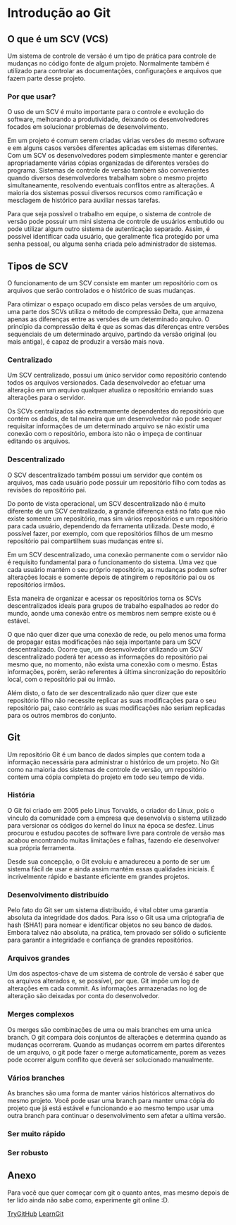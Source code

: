 # Introdução ao Git

## O que é um SCV (VCS)

Um sistema de controle de versão é um tipo de prática para controle de mudanças no código fonte de algum projeto. Normalmente também é utilizado para controlar as documentações, configurações e arquivos que fazem parte desse projeto.


### Por que usar?

O uso de um SCV é muito importante para o controle e evolução do software, melhorando a produtividade, deixando os desenvolvedores focados em solucionar problemas de desenvolvimento.

Em um projeto é comum serem criadas várias versões do mesmo software e em alguns casos versões diferentes aplicadas em sistemas diferentes. Com um SCV os desenvolvedores podem simplesmente manter e gerenciar apropriadamente várias cópias organizadas de diferentes versões do programa.
 
Sistemas de controle de versão também são convenientes quando diversos desenvolvedores trabalham sobre o mesmo projeto simultaneamente, resolvendo eventuais conflitos entre as alterações. A maioria dos sistemas possui diversos recursos como ramificação e mesclagem de histórico para auxiliar nessas tarefas.

Para que seja possível o trabalho em equipe, o sistema de controle de versão pode possuir um mini sistema de controle de usuários embutido ou pode utilizar algum outro sistema de autenticação separado. Assim, é possível identificar cada usuário, que geralmente fica protegido por uma senha pessoal, ou alguma senha criada pelo administrador de sistemas.


## Tipos de SCV

O funcionamento de um SCV consiste em manter um repositório com os arquivos que serão controlados e o histórico de suas mudanças.

Para otimizar o espaço ocupado em disco pelas versões de um arquivo, uma parte dos SCVs utiliza o método de compressão Delta, que armazena apenas as diferenças entre as versões de um determinado arquivo. O princípio da compressão delta é que as somas das diferenças entre versões sequenciais de um determinado arquivo, partindo da versão original (ou mais antiga), é capaz de produzir a versão mais nova.


### Centralizado

Um SCV centralizado, possui um único servidor como repositório contendo todos os arquivos versionados. Cada desenvolvedor ao efetuar uma alteração em um arquivo qualquer atualiza o repositório enviando suas alterações para o servidor.

Os SCVs centralizados são extremamente dependentes do repositório que contém os dados, de tal maneira que um desenvolvedor não pode sequer requisitar informações de um determinado arquivo se não existir uma conexão com o repositório, embora isto não o impeça de continuar editando os arquivos.

### Descentralizado

O SCV descentralizado também possui um servidor que contém os arquivos, mas cada usuário pode possuir um repositório filho com todas as revisões do repositório pai.

Do ponto de vista operacional, um SCV descentralizado não é muito diferente de um SCV centralizado, a grande diferença está no fato que não existe somente um repositório, mas sim vários repositórios e um repositório para cada usuário, dependendo da ferramenta utilizada. Deste modo, é possível fazer, por exemplo, com que repositórios filhos de um mesmo repositório pai compartilhem suas mudanças entre si.

Em um SCV descentralizado, uma conexão permanente com o servidor não é requisito fundamental para
o funcionamento do sistema. Uma vez que cada usuário mantém o seu próprio repositório, as mudanças podem sofrer alterações locais e somente depois de atingirem o repositório pai ou os repositórios irmãos.

Esta maneira de organizar e acessar os repositórios torna os SCVs descentralizados ideais para grupos de trabalho espalhados ao redor do mundo, aonde uma conexão entre os membros nem sempre existe ou é estável.

O que não quer dizer que uma conexão de rede, ou pelo menos uma forma de propagar estas modificações não seja importante para um SCV descentralizado. Ocorre que, um desenvolvedor utilizando um SCV descentralizado poderá ter acesso as informações do repositório pai mesmo que, no momento, não exista uma conexão com o mesmo. Estas informações, porém, serão referentes à última sincronização do repositório local, com o repositório pai ou irmão.

Além disto, o fato de ser descentralizado não quer dizer que este repositório filho não necessite replicar as suas modificações para o seu repositório pai, caso contrário as suas modificações não seriam replicadas para os outros membros do conjunto.

## Git

Um repositório Git é um banco de dados simples que contem toda a informação necessária para administrar o histórico de um projeto. No Git como na maioria dos sistemas de controle de versão, um repositório contem uma cópia completa do projeto em todo seu tempo de vida.


### História

O Git foi criado em 2005 pelo Linus Torvalds, o criador do Linux, pois o vinculo da comunidade com a empresa que desenvolvia o sistema utilizado para versionar os códigos do kernel do linux na época se desfez. Linus procurou e estudou pacotes de software livre para controle de versão mas acabou encontrando muitas limitações e falhas, fazendo ele desenvolver sua própria ferramenta.

Desde sua concepção, o Git evoluiu e amadureceu a ponto de ser um sistema fácil de usar e ainda assim mantém essas qualidades iniciais. É incrivelmente rápido e bastante eficiente em grandes projetos.

### Desenvolvimento distribuído

Pelo fato do Git ser um sistema distribuído, é vital obter uma garantia absoluta da integridade dos dados. Para isso o Git usa uma criptografia de hash (SHA1) para nomear e identificar objetos no seu banco de dados. Embora talvez não absoluta, na prática, tem provado ser sólido o suficiente para garantir a integridade e confiança de grandes repositórios.

### Arquivos grandes

Um dos aspectos-chave de um sistema de controle de versão é saber que os arquivos alterados e, se possível, por que. Git impõe um log de alterações em cada commit. As informações armazenadas no log de alteração são deixadas por conta do desenvolvedor.

### Merges complexos

Os merges são combinações de uma ou mais branches em uma unica branch. O git compara dois conjuntos de alterações e determina quando as mudanças ocorreram. Quando as mudanças ocorrem em partes diferentes de um arquivo, o git pode fazer o merge automaticamente, porem as vezes pode ocorrer algum conflito que deverá ser solucionado manualmente.


### Vários branches

As branches são uma forma de manter vários históricos alternativos do mesmo projeto. Você pode usar uma branch para manter uma cópia do projeto que já está estável e funcionando e ao mesmo tempo usar uma outra branch para continuar o desenvolvimento sem afetar a ultima versão.

### Ser muito rápido

### Ser robusto

## Anexo

Para você que quer começar com git o quanto antes, mas mesmo depois de ter lido ainda não sabe como, experimente git online :D.

[TryGitHub](https://try.github.io/)
[LearnGit](http://pcottle.github.io/learnGitBranching/)
